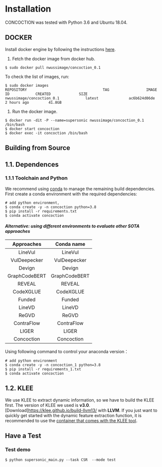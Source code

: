 # Installation

CONCOCTION was tested with Python 3.6 and Ubuntu 18.04.

## DOCKER

Install docker engine by following the instructions [here](https://docs.docker.com/install/linux/docker-ce/ubuntu/).

1. Fetch the docker image from docker hub.

```
$ sudo docker pull nwussimage/concoction_0.1
```

To check the list of images, run:

```
$ sudo docker images
REPOSITORY                                   TAG                 IMAGE ID            CREATED             SIZE
nwussimage/concoction_0.1		     latest              ac6b624d06de        2 hours ago         41.8GB
```

1. Run the docker image.

```
$ docker run -dit -P --name=supersonic nwussimage/concoction_0.1 /bin/bash
$ docker start concoction 
$ docker exec -it concoction /bin/bash
```

## Building from Source

## 1.1. Dependences

### 1.1.1 Toolchain and Python

We recommend using [conda](https://docs.conda.io/projects/conda/en/latest/user-guide/install/) to manage the remaining build dependencies. First create a conda environment with the required dependencies:

```shell
# add python environment, 
$ conda create -y -n concoction python=3.8
$ pip install -r requirements.txt
$ conda activate concoction
```

#### ***Alternative: using different environments to evaluate other SOTA approaches***

|  Approaches   |  Conda name   |
| :-----------: | :-----------: |
|    LineVul    |    LineVul    |
| VulDeepecker  | VulDeepecker  |
|    Devign     |    Devign     |
| GraphCodeBERT | GraphCodeBERT |
|    REVEAL     |    REVEAL     |
|   CodeXGLUE   |   CodeXGLUE   |
|    Funded     |    Funded     |
|    LineVD     |    LineVD     |
|     ReGVD     |     ReGVD     |
|  ContraFlow   |  ContraFlow   |
|     LIGER     |     LIGER     |
|  Concoction   |  Concoction   |

Using following command to control your anaconda version：

```shell
# add python environment
$ conda create -y -n concoction_1 python=3.8
$ pip install -r requirements_1.txt
$ conda activate concoction
```

## 1.2. KLEE

We use KLEE to extract dynamic information, so we have to build the KLEE first. The version of KLEE we used is **v3.0**. [Download]<https://klee.github.io/build-llvm13/> with **LLVM**.
If you just want to quickly get started with the dynamic feature extraction function, it is recommended to use the [container that comes with the KLEE tool](https://klee.github.io/docker/).

## Have a Test

### Test demo

```shell 
$ python supersonic_main.py --task CSR  --mode test
```
